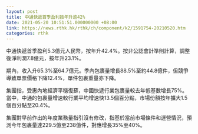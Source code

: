 ```yaml
---
layout: post
title: 中通快遞首季盈利按年升逾42%
date: 2021-05-20 10:51:51.000000000 +08:00
link: https://news.rthk.hk/rthk/ch/component/k2/1591754-20210520.htm
categories: rthk
---
```


中通快遞首季盈利5.3億元人民幣，按年升42.4%。按非公認會計準則計算，調整後淨利潤7.8億元，按年升23.1%。

期內，收入升65.3%至64.7億元。季內包裹量增長88.5%至約44.8億件，但競爭導致單票價格下降12.4%，單件包裹重量亦下降。

集團指，受惠內地經濟平穩復蘇，中國快遞行業包裹量較去年低基數增長75%。當中，中通的包裹量增速較行業平均增速快13.5個百分點，市場份額按年擴大1.5個百分點至20.4%。

集團對早前作出的年度業務量指引沒有修改，指基於當前市場條件和運營情況，預測今年包裹量達229.5億至238億件，對應增長35%至40%。
